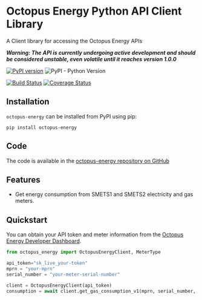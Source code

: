 # Octopus Energy Python API Client Library
A Client library for accessing the Octopus Energy APIs

***Warning: The API is currently undergoing active development and should be considered unstable,
even volatile until it reaches version 1.0.0***

[![PyPI version](https://badge.fury.io/py/octopus-energy.svg)](https://badge.fury.io/py/octopus-energy)
![PyPI - Python Version](https://img.shields.io/pypi/pyversions/octopus-energy)

[![Build Status](https://travis-ci.com/markallanson/octopus-energy.svg?branch=main)](https://travis-ci.com/markallanson/octopus-energy)
[![Coverage Status](https://coveralls.io/repos/github/markallanson/octopus-energy/badge.svg?branch=main)](https://coveralls.io/github/markallanson/octopus-energy?branch=main)

## Installation
`octopus-energy` can be installed from PyPI using pip:

```shell
pip install octopus-energy
```

## Code
The code is available in the [octopus-energy repository on GitHub][github]

## Features

* Get energy consumption from SMETS1 and SMETS2 electricity and gas meters.

## Quickstart
You can obtain your API token and meter information from the [Octopus Energy Developer 
Dashboard][octo dashboard].

```python
from octopus_energy import OctopusEnergyClient, MeterType

api_token="sk_live_your-token"
mprn = "your-mprn"
serial_number = "your-meter-serial-number"

client = OctopusEnergyClient(api_token)
consumption = await client.get_gas_consumption_v1(mprn, serial_number, MeterType.SMETS1_GAS)
```

[github]: https://github.com/markallanson/octopus-energy
[octo dashboard]: https://octopus.energy/dashboard/developer/
